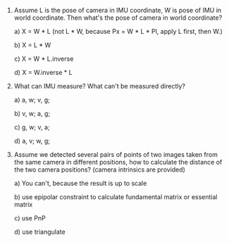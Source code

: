 1. Assume L is the pose of camera in IMU coordinate, W is pose of IMU in world coordinate. 
Then what's the pose of camera in world coordinate?

    a) X = W * L (not L * W, because Px = W * L * Pl, apply L first, then W.)

    b) X = L * W

    c) X = W * L.inverse

    d) X = W.inverse * L


2. What can IMU measure? What can't be measured directly?

    a) a, w; v, g;

    b) v, w; a, g;

    c) g, w; v, a;

    d) a, v; w, g;

3. Assume we detected several pairs of points of two images taken from the same camera in different positions, how to calculate the distance of the two camera positions? (camera intrinsics are provided)

    a) You can't, because the result is up to scale
    
    b) use epipolar constraint to calculate fundamental matrix or essential matrix 
    
    c) use PnP
    
    d) use triangulate
    
